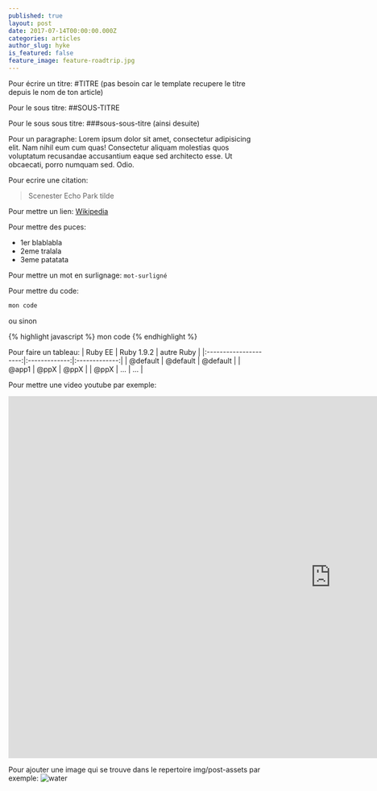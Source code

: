 ```yaml
---
published: true
layout: post
date: 2017-07-14T00:00:00.000Z
categories: articles
author_slug: hyke
is_featured: false
feature_image: feature-roadtrip.jpg
---
```

Pour écrire un titre:
#TITRE (pas besoin car le template recupere le titre depuis le nom de ton article)

Pour le sous titre:
##SOUS-TITRE

Pour le sous sous titre:
###sous-sous-titre (ainsi desuite)

Pour un paragraphe:
Lorem ipsum dolor sit amet, consectetur adipisicing elit. Nam nihil eum cum quas! Consectetur aliquam molestias quos voluptatum 
recusandae accusantium eaque sed architecto esse. Ut obcaecati, porro numquam sed. Odio.

Pour ecrire une citation:
> Scenester Echo Park tilde

Pour mettre un lien:
[Wikipedia](https://fr.wikipedia.org)

Pour mettre des puces:
* 1er blablabla
* 2eme tralala
* 3eme patatata

Pour mettre un mot en surlignage:
`mot-surligné`

Pour mettre du code:
```java
mon code
```

ou sinon

{% highlight javascript %}
mon code
{% endhighlight %}


Pour faire un tableau:
|        Ruby EE        |  Ruby 1.9.2   |   autre Ruby  |
|:---------------------:|:-------------:|:-------------:|
| @default              | @default      | @default      |
| @app1                 | @ppX          | @ppX          |
| @ppX                  | ...           | ...           |


Pour mettre une video youtube par exemple:
<iframe width="1280" height="720" src="https://www.youtube.com/embed/vzSHcyXfNPw" frameborder="0" allowfullscreen></iframe>

Pour ajouter une image qui se trouve dans le repertoire img/post-assets par exemple:
![water]({{site.url}}/{{site.baseurl}}img/post-assets/water.jpg)
